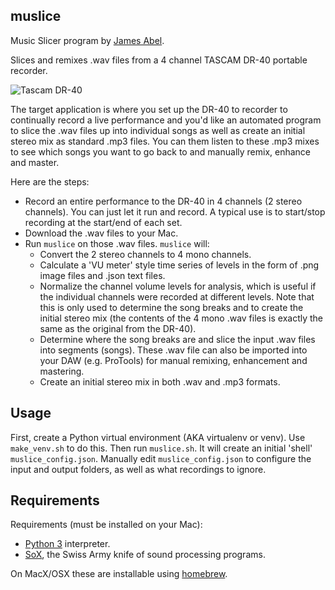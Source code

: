 
## muslice ##

Music Slicer program by [James Abel](http://www.abel.co).

Slices and remixes .wav files from a 4 channel TASCAM DR-40 portable recorder.

![Tascam DR-40](http://tascam.com/content/images/universal/misc/dr-40_front.jpg)

The target application is where you set up the DR-40 to recorder to continually record a live performance and 
you'd like an automated program to slice the .wav files up into individual songs as well as create an initial 
stereo mix as standard .mp3 files.  You can them listen to these .mp3 mixes to see which songs you want to go 
back to and manually remix, enhance and master.
  
Here are the steps:

- Record an entire performance to the DR-40 in 4 channels (2 stereo channels).  You can just let it run and record.  A
  typical use is to start/stop recording at the start/end of each set.
- Download the .wav files to your Mac.
- Run `muslice` on those .wav files.  `muslice` will:
  - Convert the 2 stereo channels to 4 mono channels.
  - Calculate a 'VU meter' style time series of levels in the form of .png image files and .json text files.
  - Normalize the channel volume levels for analysis, which is useful if the individual channels were recorded 
    at different levels.  Note that this is only used to determine the song breaks and to create the initial stereo
    mix (the contents of the 4 mono .wav files is exactly the same as the original from the DR-40).
  - Determine where the song breaks are and slice the input .wav files into segments (songs).  These .wav file can 
    also be imported into your DAW (e.g. ProTools) for manual remixing, enhancement and mastering.
  - Create an initial stereo mix in both .wav and .mp3 formats.

## Usage ##

First, create a Python virtual environment (AKA virtualenv or venv).  Use `make_venv.sh` to do this.  Then run 
`muslice.sh`.  It will create an initial 'shell' `muslice_config.json`.  Manually edit `muslice_config.json` 
to configure the input and output folders, as well as what recordings to ignore.

## Requirements ##

Requirements (must be installed on your Mac):

- [Python 3](https://www.python.org/) interpreter.
- [SoX](http://sox.sourceforge.net/), the Swiss Army knife of sound processing programs.

On MacX/OSX these are installable using [homebrew](https://brew.sh/).
